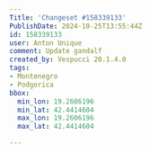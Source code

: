 ```yaml
---
Title: 'Changeset #158339133'
PublishDate: 2024-10-25T13:55:44Z
id: 158339133
user: Anton Unique
comment: Update gandalf
created_by: Vespucci 20.1.4.0
tags:
- Montenegro
- Podgorica
bbox:
  min_lon: 19.2606196
  min_lat: 42.4414604
  max_lon: 19.2606196
  max_lat: 42.4414604

---
```

